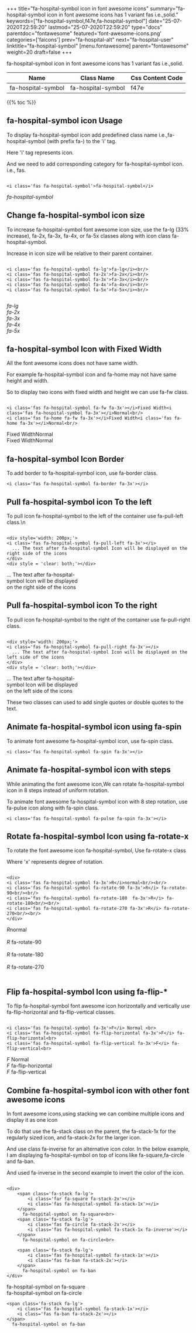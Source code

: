 +++
title="fa-hospital-symbol icon in font awesome icons"
summary="fa-hospital-symbol icon in font awesome icons has 1 variant fas i.e.,solid."
keywords=["fa-hospital-symbol,f47e,fa-hospital-symbol"]
date="25-07-2020T22:59:20"
lastmod="25-07-2020T22:59:20"
type="docs"
parentdoc="fontawesome"
featured='font-awesome-icons.png'
categories=['faicons']
prev="fa-hospital-alt"
next="fa-hospital-user"
linktitle="fa-hospital-symbol"
[menu.fontawesome]
parent="fontawesome"
weight=20
draft=false
+++


fa-hospital-symbol icon in font awesome icons has 1 variant fas i.e.,solid.

<div class='table-responsive'><table class='table'><thead><tr><th>Name</th><th>Class Name</th><th>Css Content Code</th></tr></thead><tbody><tr><td>fa-hospital-symbol</td><td>fa-hospital-symbol</td><td>f47e</td></tr></tbody></table></div>


{{% toc %}}


## fa-hospital-symbol icon Usage

To display fa-hospital-symbol icon add predefined class name i.e.,fa-hospital-symbol (with prefix fa-) to the 'i' tag.

Here 'i' tag represents icon.

And we need to add corresponding category for fa-hospital-symbol icon. i.e., fas.


```

<i class='fas fa-hospital-symbol'>fa-hospital-symbol</i>
```

<i class='fas fa-hospital-symbol'>fa-hospital-symbol</i>




## Change fa-hospital-symbol icon size
To increase fa-hospital-symbol font awesome icon size, use the fa-lg (33% increase), fa-2x, fa-3x, fa-4x, or fa-5x classes along with icon class fa-hospital-symbol.

Increase in icon size will be relative to their parent container. 

```

<i class='fas fa-hospital-symbol fa-lg'>fa-lg</i><br/>
<i class='fas fa-hospital-symbol fa-2x'>fa-2x</i><br/>
<i class='fas fa-hospital-symbol fa-3x'>fa-3x</i><br/>
<i class='fas fa-hospital-symbol fa-4x'>fa-4x</i><br/>
<i class='fas fa-hospital-symbol fa-5x'>fa-5x</i><br/>
            
```

<i class='fas fa-hospital-symbol fa-lg'>fa-lg</i><br/>
<i class='fas fa-hospital-symbol fa-2x'>fa-2x</i><br/>
<i class='fas fa-hospital-symbol fa-3x'>fa-3x</i><br/>
<i class='fas fa-hospital-symbol fa-4x'>fa-4x</i><br/>
<i class='fas fa-hospital-symbol fa-5x'>fa-5x</i><br/>
            



## fa-hospital-symbol Icon with Fixed Width 

All the font awesome icons does not have same width.

For example fa-hospital-symbol icon and fa-home may not have same height and width.

So to display two icons with fixed width and height we can use fa-fw class.


```

<i class='fas fa-hospital-symbol fa-fw fa-3x'></i>Fixed Width<i class='fas fa-hospital-symbol fa-3x'></i>Normal<br/>
<i class='fas fa-home fa-fw fa-3x'></i>Fixed Width<i class='fas fa-home fa-3x'></i>Normal<br/>
```

<i class='fas fa-hospital-symbol fa-fw fa-3x'></i>Fixed Width<i class='fas fa-hospital-symbol fa-3x'></i>Normal<br/>
<i class='fas fa-home fa-fw fa-3x'></i>Fixed Width<i class='fas fa-home fa-3x'></i>Normal<br/>



## fa-hospital-symbol Icon Border 

To add border to fa-hospital-symbol icon, use fa-border class.


```
<i class='fas fa-hospital-symbol fa-border fa-3x'></i>

```
<i class='fas fa-hospital-symbol fa-border fa-3x'></i>





## Pull fa-hospital-symbol icon To the left

To pull icon fa-hospital-symbol to the left of the container use fa-pull-left class.\n

```

<div style='width: 200px;'>
<i class='fas fa-hospital-symbol fa-pull-left fa-3x'></i>
  ... The text after fa-hospital-symbol Icon will be displayed on the right side of the icons
</div>
<div style = 'clear: both;'></div>
```

<div style='width: 200px;'>
<i class='fas fa-hospital-symbol fa-pull-left fa-3x'></i>
  ... The text after fa-hospital-symbol Icon will be displayed on the right side of the icons
</div>
<div style = 'clear: both;'></div>




## Pull fa-hospital-symbol icon To the right
To pull icon fa-hospital-symbol to the right of the container use fa-pull-right class.

```

<div style='width: 200px;'>
<i class='fas fa-hospital-symbol fa-pull-right fa-3x'></i>
  ... The text after fa-hospital-symbol Icon will be displayed on the left side of the icons
</div>
<div style = 'clear: both;'></div>
```

<div style='width: 200px;'>
<i class='fas fa-hospital-symbol fa-pull-right fa-3x'></i>
  ... The text after fa-hospital-symbol Icon will be displayed on the left side of the icons
</div>
<div style = 'clear: both;'></div>

These two classes can used to add single quotes or double quotes to the text.


## Animate fa-hospital-symbol icon using fa-spin
To animate font awesome fa-hospital-symbol icon, use fa-spin class.

```
<i class='fas fa-hospital-symbol fa-spin fa-3x'></i>
```
<i class='fas fa-hospital-symbol fa-spin fa-3x'></i>




## Animate fa-hospital-symbol icon with steps
While animating the font awesome icon,We can rotate fa-hospital-symbol icon in 8 steps instead of uniform rotation.

To animate font awesome fa-hospital-symbol icon with 8 step rotation, use fa-pulse icon along with fa-spin class.


```
<i class='fas fa-hospital-symbol fa-pulse fa-spin fa-3x'></i>

```
<i class='fas fa-hospital-symbol fa-pulse fa-spin fa-3x'></i>





## Rotate fa-hospital-symbol Icon using fa-rotate-x
To rotate the font awesome icon fa-hospital-symbol, Use fa-rotate-x class

Where 'x' represents degree of rotation.


```

<div>
<i class='fas fa-hospital-symbol fa-3x'>R</i>normal<br/><br/>
<i class='fas fa-hospital-symbol fa-rotate-90 fa-3x'>R</i> fa-rotate-90<br/><br/> 
<i class='fas fa-hospital-symbol fa-rotate-180  fa-3x'>R</i> fa-rotate-180<br/><br/> 
<i class='fas fa-hospital-symbol fa-rotate-270 fa-3x'>R</i> fa-rotate-270<br/><br/>
</div>
```

<div>
<i class='fas fa-hospital-symbol fa-3x'>R</i>normal<br/><br/>
<i class='fas fa-hospital-symbol fa-rotate-90 fa-3x'>R</i> fa-rotate-90<br/><br/> 
<i class='fas fa-hospital-symbol fa-rotate-180  fa-3x'>R</i> fa-rotate-180<br/><br/> 
<i class='fas fa-hospital-symbol fa-rotate-270 fa-3x'>R</i> fa-rotate-270<br/><br/>
</div>




## Flip fa-hospital-symbol Icon using fa-flip-*
To flip fa-hospital-symbol font awesome icon horizontally and vertically use fa-flip-horizontal and fa-flip-vertical classes. 

```

<i class='fas fa-hospital-symbol fa-3x'>F</i> Normal <br>
<i class='fas fa-hospital-symbol fa-flip-horizontal fa-3x'>F</i> fa-flip-horizontal<br>
<i class='fas fa-hospital-symbol fa-flip-vertical fa-3x'>F</i> fa-flip-vertical<br>
```

<i class='fas fa-hospital-symbol fa-3x'>F</i> Normal <br>
<i class='fas fa-hospital-symbol fa-flip-horizontal fa-3x'>F</i> fa-flip-horizontal<br>
<i class='fas fa-hospital-symbol fa-flip-vertical fa-3x'>F</i> fa-flip-vertical<br>




## Combine fa-hospital-symbol icon with other font awesome icons
In font awesome icons,using stacking we can combine multiple icons and display it as one icon 

To do that use the fa-stack class on the parent, the fa-stack-1x for the regularly sized icon, and fa-stack-2x for the larger icon.

And use class fa-inverse for an alternative icon color. 
In the below example, I am displaying fa-hospital-symbol on top of icons like fa-square,fa-circle and fa-ban.

And used fa-inverse in the second example to invert the color of the icon.

```

<div>
    <span class='fa-stack fa-lg'>
        <i class='far fa-square fa-stack-2x'></i>
        <i class='fas fa-hospital-symbol fa-stack-1x'></i>
    </span>
      fa-hospital-symbol on fa-square<br>
    <span class='fa-stack fa-lg'>
        <i class='fas fa-circle fa-stack-2x'></i>
        <i class='fas fa-hospital-symbol fa-stack-1x fa-inverse'></i>
    </span>
      fa-hospital-symbol on fa-circle<br>

    <span class='fa-stack fa-lg'>
        <i class='fas fa-hospital-symbol fa-stack-1x'></i>
        <i class='fas fa-ban fa-stack-2x'></i>
    </span>
      fa-hospital-symbol on fa-ban
</div>
```

<div>
    <span class='fa-stack fa-lg'>
        <i class='far fa-square fa-stack-2x'></i>
        <i class='fas fa-hospital-symbol fa-stack-1x'></i>
    </span>
      fa-hospital-symbol on fa-square<br>
    <span class='fa-stack fa-lg'>
        <i class='fas fa-circle fa-stack-2x'></i>
        <i class='fas fa-hospital-symbol fa-stack-1x fa-inverse'></i>
    </span>
      fa-hospital-symbol on fa-circle<br>

    <span class='fa-stack fa-lg'>
        <i class='fas fa-hospital-symbol fa-stack-1x'></i>
        <i class='fas fa-ban fa-stack-2x'></i>
    </span>
      fa-hospital-symbol on fa-ban
</div>






